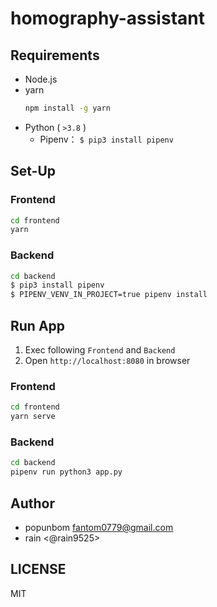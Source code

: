 # homography-assistant


## Requirements

- Node.js
- yarn
  ```bash
  npm install -g yarn
  ```
- Python ( `>3.8` )
  - Pipenv： `$ pip3 install pipenv`

## Set-Up

### Frontend
```bash
cd frontend
yarn 
```

### Backend
```bash
cd backend
$ pip3 install pipenv
$ PIPENV_VENV_IN_PROJECT=true pipenv install
```

## Run App

1. Exec following `Frontend` and `Backend`
2. Open `http://localhost:8080` in browser

### Frontend
```bash
cd frontend
yarn serve
```

### Backend
```bash
cd backend
pipenv run python3 app.py
```

## Author
- popunbom <fantom0779@gmail.com>
- rain <@rain9525>

## LICENSE

MIT
